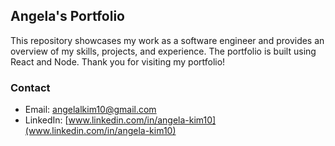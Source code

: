 ## Angela's Portfolio

This repository showcases my work as a software engineer and provides an overview of my skills, projects, and experience. The portfolio is built using React and Node.
Thank you for visiting my portfolio!

### Contact

- Email: [angelalkim10@gmail.com](mailto:angelalkim10@gmail.com)
- LinkedIn: [www.linkedin.com/in/angela-kim10](www.linkedin.com/in/angela-kim10)
